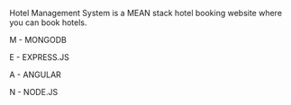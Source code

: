 Hotel Management System is a MEAN stack hotel booking website where you can book hotels.

 M - MONGODB
 
 E - EXPRESS.JS
 
 A - ANGULAR
 
 N - NODE.JS
